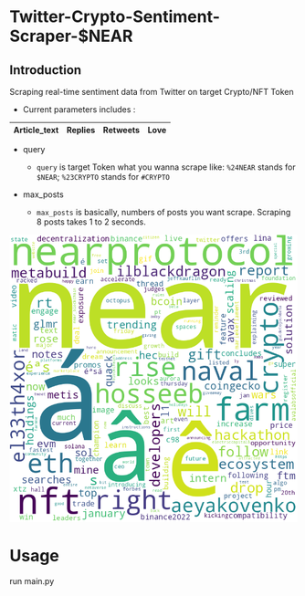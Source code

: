 # Twitter-Crypto-Sentiment-Scraper-$NEAR
## Introduction
Scraping real-time sentiment data from Twitter on target Crypto/NFT Token
* Current parameters includes : 

Article_text | Replies | Retweets | Love
| :--- | ---: | :---: | :---:

* query 
    * `query` is target Token what you wanna scrape like: `%24NEAR` stands for `$NEAR`; `%23CRYPTO` stands for `#CRYPTO`

* max_posts 
    * `max_posts` is basically, numbers of posts you want scrape. Scraping 8 posts takes 1 to 2 seconds.


![alt text](https://github.com/ZaizhiSheng/Twitter-Crypto-Scraper/blob/main/word_cloud.png?raw=true)

# Usage
run main.py
